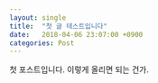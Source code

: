 ```yaml
---
layout: single
title:  "첫 글 테스트입니다"
date:   2018-04-06 23:07:00 +0900
categories: Post
---
```


첫 포스트입니다. 이렇게 올리면 되는 건가.